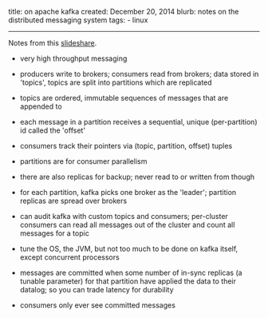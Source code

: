 title: on apache kafka
created: December 20, 2014
blurb: notes on the distributed messaging system
tags:
    - linux

---

Notes from this [slideshare](http://www.slideshare.net/miguno/apache-kafka-08-basic-training-verisign).

* very high throughput messaging
* producers write to brokers; consumers read from brokers; data stored in 'topics', topics are split into partitions which are replicated
* topics are ordered, immutable sequences of messages that are appended to
* each message in a partition receives a sequential, unique (per-partition) id called the 'offset'
* consumers track their pointers via (topic, partition, offset) tuples
* partitions are for consumer parallelism
* there are also replicas for backup; never read to or written from though
* for each partition, kafka picks one broker as the 'leader'; partition replicas are spread over brokers

* can audit kafka with custom topics and consumers; per-cluster consumers can read all messages out of the cluster and count all messages for a topic

* tune the OS, the JVM, but not too much to be done on kafka itself, except concurrent processors

* messages are committed when some number of in-sync replicas (a tunable parameter) for that partition have applied the data to their datalog; so you can trade latency for durability

* consumers only ever see committed messages
